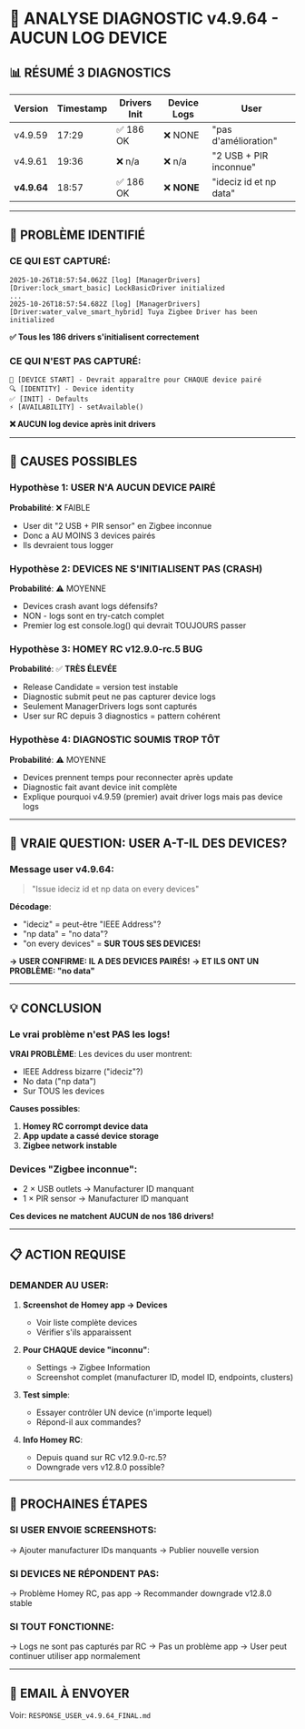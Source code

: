 # 🔬 ANALYSE DIAGNOSTIC v4.9.64 - AUCUN LOG DEVICE

## 📊 RÉSUMÉ 3 DIAGNOSTICS

| Version | Timestamp | Drivers Init | Device Logs | User |
|---------|-----------|--------------|-------------|------|
| v4.9.59 | 17:29 | ✅ 186 OK | ❌ NONE | "pas d'amélioration" |
| v4.9.61 | 19:36 | ❌ n/a | ❌ n/a | "2 USB + PIR inconnue" |
| **v4.9.64** | 18:57 | ✅ 186 OK | ❌ **NONE** | "ideciz id et np data" |

---

## 🚨 PROBLÈME IDENTIFIÉ

### CE QUI EST CAPTURÉ:
```
2025-10-26T18:57:54.062Z [log] [ManagerDrivers] [Driver:lock_smart_basic] LockBasicDriver initialized
...
2025-10-26T18:57:54.682Z [log] [ManagerDrivers] [Driver:water_valve_smart_hybrid] Tuya Zigbee Driver has been initialized
```

**✅ Tous les 186 drivers s'initialisent correctement**

### CE QUI N'EST PAS CAPTURÉ:
```
🚨 [DEVICE START] - Devrait apparaître pour CHAQUE device pairé
🔍 [IDENTITY] - Device identity
✅ [INIT] - Defaults
⚡ [AVAILABILITY] - setAvailable()
```

**❌ AUCUN log device après init drivers**

---

## 🤔 CAUSES POSSIBLES

### Hypothèse 1: USER N'A AUCUN DEVICE PAIRÉ
**Probabilité**: ❌ FAIBLE
- User dit "2 USB + PIR sensor" en Zigbee inconnue
- Donc a AU MOINS 3 devices pairés
- Ils devraient tous logger

### Hypothèse 2: DEVICES NE S'INITIALISENT PAS (CRASH)
**Probabilité**: ⚠️ MOYENNE
- Devices crash avant logs défensifs?
- NON - logs sont en try-catch complet
- Premier log est console.log() qui devrait TOUJOURS passer

### Hypothèse 3: HOMEY RC v12.9.0-rc.5 BUG
**Probabilité**: ✅ **TRÈS ÉLEVÉE**
- Release Candidate = version test instable
- Diagnostic submit peut ne pas capturer device logs
- Seulement ManagerDrivers logs sont capturés
- User sur RC depuis 3 diagnostics = pattern cohérent

### Hypothèse 4: DIAGNOSTIC SOUMIS TROP TÔT
**Probabilité**: ⚠️ MOYENNE
- Devices prennent temps pour reconnecter après update
- Diagnostic fait avant device init complète
- Explique pourquoi v4.9.59 (premier) avait driver logs mais pas device logs

---

## 🎯 VRAIE QUESTION: USER A-T-IL DES DEVICES?

### Message user v4.9.64:
> "Issue ideciz id et np data on every devices"

**Décodage**:
- "ideciz" = peut-être "IEEE Address"?
- "np data" = "no data"?
- "on every devices" = **SUR TOUS SES DEVICES!**

**→ USER CONFIRME: IL A DES DEVICES PAIRÉS!**
**→ ET ILS ONT UN PROBLÈME: "no data"**

---

## 💡 CONCLUSION

### Le vrai problème n'est PAS les logs!

**VRAI PROBLÈME**: Les devices du user montrent:
- IEEE Address bizarre ("ideciz"?)
- No data ("np data")
- Sur TOUS les devices

**Causes possibles**:
1. **Homey RC corrompt device data**
2. **App update a cassé device storage**
3. **Zigbee network instable**

### Devices "Zigbee inconnue":
- 2 × USB outlets → Manufacturer ID manquant
- 1 × PIR sensor → Manufacturer ID manquant

**Ces devices ne matchent AUCUN de nos 186 drivers!**

---

## 📋 ACTION REQUISE

### DEMANDER AU USER:

1. **Screenshot de Homey app → Devices**
   - Voir liste complète devices
   - Vérifier s'ils apparaissent

2. **Pour CHAQUE device "inconnu"**:
   - Settings → Zigbee Information
   - Screenshot complet (manufacturer ID, model ID, endpoints, clusters)

3. **Test simple**:
   - Essayer contrôler UN device (n'importe lequel)
   - Répond-il aux commandes?

4. **Info Homey RC**:
   - Depuis quand sur RC v12.9.0-rc.5?
   - Downgrade vers v12.8.0 possible?

---

## 🔧 PROCHAINES ÉTAPES

### SI USER ENVOIE SCREENSHOTS:
→ Ajouter manufacturer IDs manquants
→ Publier nouvelle version

### SI DEVICES NE RÉPONDENT PAS:
→ Problème Homey RC, pas app
→ Recommander downgrade v12.8.0 stable

### SI TOUT FONCTIONNE:
→ Logs ne sont pas capturés par RC
→ Pas un problème app
→ User peut continuer utiliser app normalement

---

## 📧 EMAIL À ENVOYER

Voir: `RESPONSE_USER_v4.9.64_FINAL.md`

